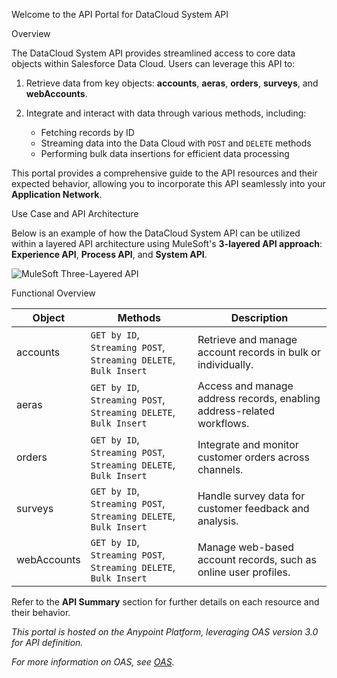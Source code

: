 Welcome to the API Portal for DataCloud System API

 Overview

The DataCloud System API provides streamlined access to core data objects within Salesforce Data Cloud. Users can leverage this API to:

1. Retrieve data from key objects: **accounts**, **aeras**, **orders**, **surveys**, and **webAccounts**.
2. Integrate and interact with data through various methods, including:

    - Fetching records by ID
    - Streaming data into the Data Cloud with `POST` and `DELETE` methods
    - Performing bulk data insertions for efficient data processing

This portal provides a comprehensive guide to the API resources and their expected behavior, allowing you to incorporate this API seamlessly into your **Application Network**.

 Use Case and API Architecture

Below is an example of how the DataCloud System API can be utilized within a layered API architecture using MuleSoft's **3-layered API approach**: **Experience API**, **Process API**, and **System API**.

![MuleSoft Three-Layered API](https://anypoint.mulesoft.com/static/img/mulesoft-3-tiered-architecture.png)

 Functional Overview

| **Object**     | **Methods**                           | **Description**                                                                                              |
|----------------|--------------------------------------|--------------------------------------------------------------------------------------------------------------|
| accounts       | `GET by ID`, `Streaming POST`, `Streaming DELETE`, `Bulk Insert` | Retrieve and manage account records in bulk or individually.            |
| aeras          | `GET by ID`, `Streaming POST`, `Streaming DELETE`, `Bulk Insert` | Access and manage address records, enabling address-related workflows.  |
| orders         | `GET by ID`, `Streaming POST`, `Streaming DELETE`, `Bulk Insert` | Integrate and monitor customer orders across channels.                  |
| surveys        | `GET by ID`, `Streaming POST`, `Streaming DELETE`, `Bulk Insert` | Handle survey data for customer feedback and analysis.                  |
| webAccounts    | `GET by ID`, `Streaming POST`, `Streaming DELETE`, `Bulk Insert` | Manage web-based account records, such as online user profiles.         |

Refer to the **API Summary** section for further details on each resource and their behavior.

_This portal is hosted on the Anypoint Platform, leveraging OAS version 3.0 for API definition._

_For more information on OAS, see _[_OAS_](https://anypoint.mulesoft.com/designcenter/designer/#/exchange/a91bafe6-0a6c-487c-b253-718722cba3b1/data-cloud-integration-api-2/1.1.20)_._

